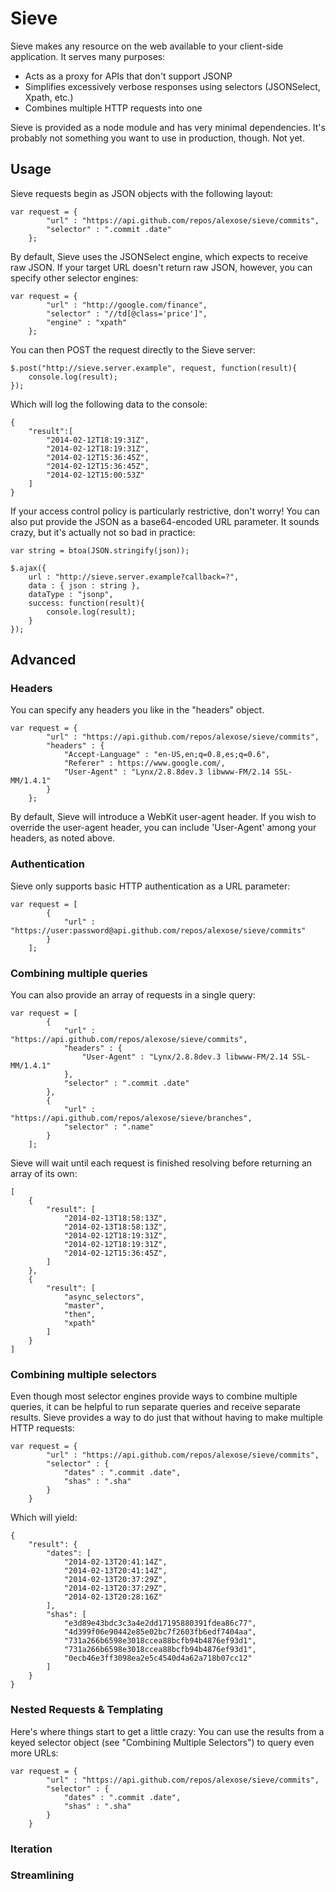 Sieve
=====

Sieve makes any resource on the web available to your client-side application.  It serves many purposes:

* Acts as a proxy for APIs that don't support JSONP
* Simplifies excessively verbose responses using selectors (JSONSelect, Xpath, etc.) 
* Combines multiple HTTP requests into one

Sieve is provided as a node module and has very minimal dependencies.  It's probably not something you want to use in production, though.  Not yet.

Usage
-----

Sieve requests begin as JSON objects with the following layout:

    var request = {
            "url" : "https://api.github.com/repos/alexose/sieve/commits",
            "selector" : ".commit .date"
        };

By default, Sieve uses the JSONSelect engine, which expects to receive raw JSON.  If your target URL doesn't return raw JSON, however, you can specify other selector engines:

    var request = {
            "url" : "http://google.com/finance",
            "selector" : "//td[@class='price']",
            "engine" : "xpath"
        };

You can then POST the request directly to the Sieve server:

    $.post("http://sieve.server.example", request, function(result){
        console.log(result);
    });

Which will log the following data to the console:

    {
        "result":[
            "2014-02-12T18:19:31Z",
            "2014-02-12T18:19:31Z",
            "2014-02-12T15:36:45Z",
            "2014-02-12T15:36:45Z",
            "2014-02-12T15:00:53Z"
        ]
    }

If your access control policy is particularly restrictive, don't worry!  You can also put provide the JSON as a base64-encoded URL parameter. It sounds crazy, but it's actually not so bad in practice:

    var string = btoa(JSON.stringify(json));

    $.ajax({
        url : "http://sieve.server.example?callback=?",
        data : { json : string },
        dataType : "jsonp",
        success: function(result){
            console.log(result);
        }
    });

Advanced
--------

### Headers ###

You can specify any headers you like in the "headers" object.

    var request = {
            "url" : "https://api.github.com/repos/alexose/sieve/commits",
            "headers" : {
                "Accept-Language" : "en-US,en;q=0.8,es;q=0.6",
                "Referer" : https://www.google.com/,
                "User-Agent" : "Lynx/2.8.8dev.3 libwww-FM/2.14 SSL-MM/1.4.1"
            }
        };

By default, Sieve will introduce a WebKit user-agent header.  If you wish to override the user-agent header, you can include 'User-Agent' among your headers, as noted above.

### Authentication ###

Sieve only supports basic HTTP authentication as a URL parameter:

    var request = [
            {
                "url" : "https://user:password@api.github.com/repos/alexose/sieve/commits"
            }
        ];

### Combining multiple queries ###

You can also provide an array of requests in a single query:

    var request = [
            {
                "url" : "https://api.github.com/repos/alexose/sieve/commits",
                "headers" : {
                    "User-Agent" : "Lynx/2.8.8dev.3 libwww-FM/2.14 SSL-MM/1.4.1"
                },
                "selector" : ".commit .date"
            },
            {
                "url" : "https://api.github.com/repos/alexose/sieve/branches",
                "selector" : ".name"
            }
        ];
     
Sieve will wait until each request is finished resolving before returning an array of its own:

    [
        {
            "result": [
                "2014-02-13T18:58:13Z",
                "2014-02-13T18:58:13Z",
                "2014-02-12T18:19:31Z",
                "2014-02-12T18:19:31Z",
                "2014-02-12T15:36:45Z",
            ]
        },
        {
            "result": [
                "async_selectors",
                "master",
                "then",
                "xpath"
            ]
        }
    ]

### Combining multiple selectors ###

Even though most selector engines provide ways to combine multiple queries, it can be helpful to run separate queries and receive separate results.  Sieve provides a way to do just that without having to make multiple HTTP requests:

    var request = {   
            "url" : "https://api.github.com/repos/alexose/sieve/commits",
            "selector" : {
                "dates" : ".commit .date",
                "shas" : ".sha"
            }
        }

Which will yield:

    {
        "result": {
            "dates": [
                "2014-02-13T20:41:14Z",
                "2014-02-13T20:41:14Z",
                "2014-02-13T20:37:29Z",
                "2014-02-13T20:37:29Z",
                "2014-02-13T20:28:16Z"
            ],
            "shas": [
                "e3d89e43bdc3c3a4e2dd17195880391fdea86c77",
                "4d399f06e90442e85e02bc7f2603fb6edf7404aa",
                "731a266b6598e3018ccea88bcfb94b4876ef93d1",
                "731a266b6598e3018ccea88bcfb94b4876ef93d1",
                "0ecb46e3ff3098ea2e5c4540d4a62a718b07cc12"
            ]
        }
    }

### Nested Requests & Templating ###

Here's where things start to get a little crazy:  You can use the results from a keyed selector object (see "Combining Multiple Selectors") to query even more URLs:

    var request = {   
            "url" : "https://api.github.com/repos/alexose/sieve/commits",
            "selector" : {
                "dates" : ".commit .date",
                "shas" : ".sha"
            }
        }

### Iteration ###

### Streamlining ###
